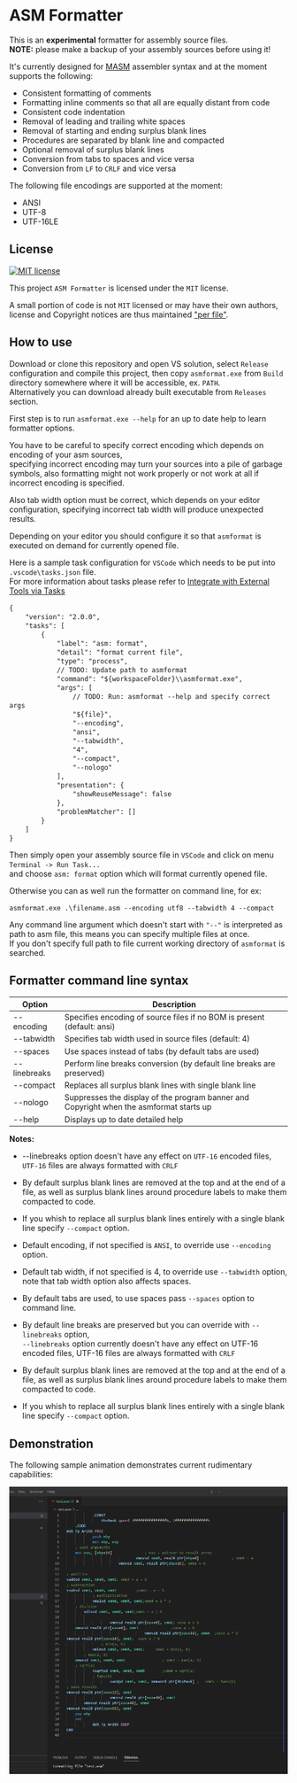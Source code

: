 
# ASM Formatter

This is an **experimental** formatter for assembly source files.\
**NOTE:** please make a backup of your assembly sources before using it!

It's currently designed for [MASM][masm] assembler syntax and at the moment supports the following:

- Consistent formatting of comments
- Formatting inline comments so that all are equally distant from code
- Consistent code indentation
- Removal of leading and trailing white spaces
- Removal of starting and ending surplus blank lines
- Procedures are separated by blank line and compacted
- Optional removal of surplus blank lines
- Conversion from tabs to spaces and vice versa
- Conversion from `LF` to `CRLF` and vice versa

The following file encodings are supported at the moment:

- ANSI
- UTF-8
- UTF-16LE

## License

[![MIT license][badge license]](/LICENSE "View license")

This project `ASM Formatter` is licensed under the `MIT` license.

A small portion of code is not `MIT` licensed or may have their own authors,\
license and Copyright notices are thus maintained ["per file"][file scope].

## How to use

Download or clone this repository and open VS solution, select `Release` configuration and compile this
project, then copy `asmformat.exe` from `Build` directory somewhere where it will be accessible, ex. `PATH`.\
Alternatively you can download already built executable from `Releases` section.

First step is to run `asmformat.exe --help` for an up to date help to learn formatter options.

You have to be careful to specify correct encoding which depends on encoding of your asm sources,\
specifying incorrect encoding may turn your sources into a pile of garbage symbols, also formatting
might not work properly or not work at all if incorrect encoding is specified.

Also tab width option must be correct, which depends on your editor configuration,
specifying incorrect tab width will produce unexpected results.

Depending on your editor you should configure it so that `asmformat` is executed on demand for
currently opened file.

Here is a sample task configuration for `VSCode` which needs to be put into `.vscode\tasks.json` file.\
For more information about tasks please refer to [Integrate with External Tools via Tasks][tasks]

```jsonc
{
	"version": "2.0.0",
	"tasks": [
		{
			"label": "asm: format",
			"detail": "format current file",
			"type": "process",
			// TODO: Update path to asmformat
			"command": "${workspaceFolder}\\asmformat.exe",
			"args": [
				// TODO: Run: asmformat --help and specify correct args
				"${file}",
				"--encoding",
				"ansi",
				"--tabwidth",
				"4",
				"--compact",
				"--nologo"
			],
			"presentation": {
				"showReuseMessage": false
			},
			"problemMatcher": []
		}
	]
}
```

Then simply open your assembly source file in `VSCode` and click on menu `Terminal -> Run Task...`\
and choose `asm: format` option which will format currently opened file.

Otherwise you can as well run the formatter on command line, for ex:

```batch
asmformat.exe .\filename.asm --encoding utf8 --tabwidth 4 --compact
```

Any command line argument which doesn't start with `"--"` is interpreted as path to asm file,
this means you can specify multiple files at once.\
If you don't specify full path to file current working directory of `asmformat` is searched.

## Formatter command line syntax

| Option         | Description                                                                              |
| -------------- | -----------------------------------------------------------------------------------------|
| --encoding     | Specifies encoding of source files if no BOM is present (default: ansi)                  |
| --tabwidth     | Specifies tab width used in source files (default: 4)                                    |
| --spaces       | Use spaces instead of tabs (by default tabs are used)                                    |
| --linebreaks   | Perform line breaks conversion (by default line breaks are preserved)                    |
| --compact      | Replaces all surplus blank lines with single blank line                                  |
| --nologo       | Suppresses the display of the program banner and Copyright when the asmformat starts up  |
| --help         | Displays up to date detailed help                                                        |

**Notes:**

- --linebreaks option doesn't have any effect on `UTF-16` encoded files, `UTF-16` files are always formatted with `CRLF`
- By default surplus blank lines are removed at the top and at the end of a file,
  as well as surplus blank lines around procedure labels to make them compacted to code.
- If you whish to replace all surplus blank lines entirely with a single blank line specify `--compact` option.

- Default encoding, if not specified is `ANSI`, to override use `--encoding` option.

- Default tab width, if not specified is 4, to override use `--tabwidth` option,\
  note that tab width option also affects spaces.

- By default tabs are used, to use spaces pass `--spaces` option to command line.

- By default line breaks are preserved but you can override with `--linebreaks` option,\
  `--linebreaks` option currently doesn't have any effect on UTF-16 encoded files,
  UTF-16 files are always formatted with `CRLF`

- By default surplus blank lines are removed at the top and at the end of a file, as well as surplus
  blank lines around procedure labels to make them compacted to code.

- If you whish to replace all surplus blank lines entirely with a single blank line specify
  `--compact` option.

## Demonstration

The following sample animation demonstrates current rudimentary capabilities:

![Demonstration](/assets/demonstration.gif)

[masm]: https://learn.microsoft.com/en-us/cpp/assembler/masm/microsoft-macro-assembler-reference
[badge license]: https://img.shields.io/static/v1?label=License&message=MIT&color=success&style=plastic
[file scope]: https://softwarefreedom.org/resources/2012/ManagingCopyrightInformation.html#maintaining-file-scope-copyright-notices
[tasks]: https://code.visualstudio.com/docs/editor/tasks
